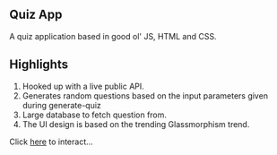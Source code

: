 ## Quiz App

A quiz application based in good ol' JS, HTML and CSS.

## Highlights

1. Hooked up with a live public API.
2. Generates random questions based on the input parameters given during generate-quiz
3. Large database to fetch question from.
4. The UI design is based on the trending Glassmorphism trend.

Click [here](https://rawgit.com/Swapnil-ingle/JavaScript_mini_projects/main/quiz-app/index.html) to interact...

